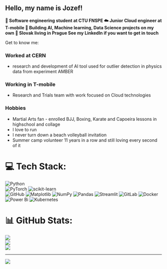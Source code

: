 ## Hello, my name is Jozef!
<b>
🦁 Software engineering student at CTU FNSPE
☁️ Junior Cloud engineer at T-mobile
🐍 Building AI, Machine learning, Data Science projects on my own
🏡 Slovak living in Prague
See my LinkedIn if you want to get in touch
</b>

Get to know me:
### Worked at CERN
- research and development of AI tool used for outlier detection in physics data from experiment AMBER

### Working in T-mobile
- Research and Trials team with work focused on Cloud technologies

### Hobbies
- Martial Arts fan - enrolled BJJ, Boxing, Karate and Capoeira lessons in highschool and collage
- I love to run
- I never turn down a beach volleyball invitation
- Summer camp volunteer 11 years in a row and still loving every second of it

# 💻 Tech Stack:
![Python](https://img.shields.io/badge/python-3670A0?style=for-the-badge&logo=python&logoColor=ffdd54) <br/>
![PyTorch](https://img.shields.io/badge/PyTorch-%23EE4C2C.svg?style=for-the-badge&logo=PyTorch&logoColor=white) ![scikit-learn](https://img.shieldo/badge/scikit--learn-%23F7931E.svg?style=for-the-badge&logo=scikit-learn&logoColor=white)
<br>
![GitHub](https://img.shields.io/badge/github-%23121011.svg?style=for-the-badge&logo=githubs.i&logoColor=white)
![Matplotlib](https://img.shields.io/badge/Matplotlib-%23ffffff.svg?style=for-the-badge&logo=Matplotlib&logoColor=black) ![NumPy](https://img.shields.io/badge/numpy-%23013243.svg?style=for-the-badge&logo=numpy&logoColor=white) ![Pandas](https://img.shields.io/badge/pandas-%23150458.svg?style=for-the-badge&logo=pandas&logoColor=white) ![Streamlit](https://img.shields.io/badge/Streamlit-%23FE4B4B.svg?style=for-the-badge&logo=streamlit&logoColor=white) ![GitLab](https://img.shields.io/badge/gitlab-%23181717.svg?style=for-the-badge&logo=gitlab&logoColor=white) ![Docker](https://img.shields.io/badge/docker-%230db7ed.svg?style=for-the-badge&logo=docker&logoColor=white) ![Power Bi](https://img.shields.io/badge/power_bi-F2C811?style=for-the-badge&logo=powerbi&logoColor=black) ![Kubernetes](https://img.shields.io/badge/kubernetes-%23326ce5.svg?style=for-the-badge&logo=kubernetes&logoColor=white) 

# 📊 GitHub Stats:
![](https://github-readme-stats.vercel.app/api?username=jhrdy&theme=merko&hide_border=false&include_all_commits=false&count_private=false)<br/>
![](https://nirzak-streak-stats.vercel.app/?user=jhrdy&theme=merko&hide_border=false)<br/>
![](https://github-readme-stats.vercel.app/api/top-langs/?username=jhrdy&theme=merko&hide_border=false&include_all_commits=false&count_private=false&layout=compact)

---
[![](https://visitcount.itsvg.in/api?id=jhrdy&icon=3&color=12)](https://visitcount.itsvg.in)

<!-- Proudly created with GPRM ( https://gprm.itsvg.in ) -->
